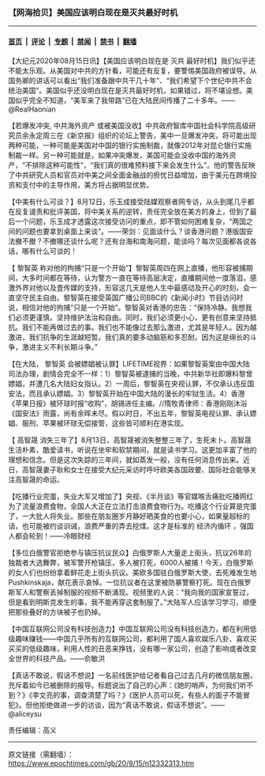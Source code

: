 ### 【网海拾贝】美国应该明白现在是灭共最好时机

---

#### [首页](../../../..?n12332313) &nbsp;|&nbsp; [评论](../../../../../epoch-comment?n12332313) &nbsp;|&nbsp; [专题](../../../../../epoch-special?n12332313) &nbsp;|&nbsp; [禁闻](../../../../../epoch-news?n12332313) &nbsp;|&nbsp; [禁书](../../../../../books?n12332313) &nbsp;|&nbsp; [翻墙](https://github.com/gfw-breaker/nogfw/blob/master/README.md?n12332313)


<div class="post_content" id="artbody" itemprop="articleBody">
 <!-- article content begin -->
 <p>
  【大纪元2020年08月15日讯】【美国应该明白现在是
  <ok href="https://www.epochtimes.com/gb/tag/%E7%81%AD%E5%85%B1.html">
   灭共
  </ok>
  最好时机】我们似乎还不能太乐观。从美国对中共的方针看，可能还有反复，要警惕美国政府被误导。从国务卿的讲话可以看出“我们准备跟中共干几十年”、“我们希望下个世纪中共不会统治美国”。美国似乎还没明白现在是灭共最好时机，如果错过，将不堪设想。美国似乎完全不知道，“美军来了我带路”已在大陆民间传播了二十多年。——@RealHaonian
 </p>
 <p>
  【若爆发冲突,
  <ok href="https://www.epochtimes.com/gb/tag/%E4%B8%AD%E5%85%B1%E6%B5%B7%E5%A4%96%E8%B5%84%E4%BA%A7.html">
   中共海外资产
  </ok>
  或被美国没收】中共政府智库中国社会科学院高级研究员余永定周三在《新京报》组织的论坛上警告，美中一旦爆发冲突，将可能出现两种可能，一种可能是美国对中国的银行实施制裁，就像2012年对昆仑银行实施制裁一样。另一种可能就是，如果冲突爆发，美国可能会没收中国的海外资产，“不排除这种可能性”，“我们真的很难预料接下来会发生什么”。他的警告反映了中共研究人员和官员对中美之间全面金融战的担忧日益增加，由于美元在跨境投资和支付中的主导作用，美方将占据明显优势。
 </p>
 <p>
  【中美有什么可谈？】8月12日，乐玉成接受陆媒观察者网专访，从头到尾几乎都在反复谴责和批评美国，将中美关系的逆转，责任完全放在美方的身上，但到了最后一个问题，乐玉成才透露这次接受访问的重点，即不管如何困难复杂，“两国之间的问题也要拿到桌面上来谈”。——荣剑：见面谈什么？谈香港问题？港版国安法撤不撤？不撤哪还谈什么呢？还有台海和南海问题，能谈吗？每次见面都各说各话，哪有什么可谈的！
 </p>
 <p>
  【
  <ok href="https://www.epochtimes.com/gb/tag/%E9%BB%8E%E6%99%BA%E8%8B%B1.html">
   黎智英
  </ok>
  称对他的拘捕“只是一个开始”】黎智英周四在网上直播，他形容被捕期间，大多时间都在等待，认为警方一直在等待高层决定，直播期间他一度落泪，感激外界对他以及壹传媒的支持，形容这几天是他人生中最感动及开心的时刻，会一直坚守民主自由。黎智英在接受英国广播公司BBC的《新闻小时》节目访问时说，相信对他的拘捕“只是一个开始”。黎智英对香港的忠告：“保持冷静。我想我们必须更谨慎。坚持维护法治和自由。同时，我们必须更小心，更有创意来坚持抵抗。我们不能再做过去的事。我们也不能像过去那么激进，尤其是年轻人。因为越激进，我们抗争的生涯越短暂。我们真的要多动脑筋和多忍耐。因为这是绵长的斗争，激进主义不利长期斗争。”
 </p>
 <p>
  【在大陆，
  <ok href="https://www.epochtimes.com/gb/tag/%E9%BB%8E%E6%99%BA%E8%8B%B1.html">
   黎智英
  </ok>
  会被嫖娼被认罪】LIFETIME视界：如果黎智英案由中国大陆司法办理，剧情会完全不一样：1）黎智英被逮捕的当晚，中共新华社即爆料黎曾嫖娼，并遭几名大陆妇女指认。2）一周后，黎智英在央视认罪，不仅承认违反国安法，而且承认嫖娼。3）黎智英开始在中国大陆的漫长的牢狱生活。4）香港《苹果日报》被环球时报“收购”，胡锡进任主编。//隋牧青律师：香港刚刚沐浴《国安法》雨露，尚有余晖未尽。假以时日，不出五年，黎智英电视认罪、承认嫖娼、服刑、苹果被环球无偿接管，这些皆可顺利在港实现。
 </p>
 <p>
  【
  <ok href="https://www.epochtimes.com/gb/tag/%E9%AB%98%E6%99%BA%E6%99%9F.html">
   高智晟
  </ok>
  消失三年了】8月13日，高智晟被消失整整三年了，生死未卜。高智晟生活朴素，酷爱读书，听说在坐牢和软禁期间，就是读书学习。这更加丰富了他的理想和信念。但是这次失踪的三年间，就如蒸发一般，没有任何消息传出来。近日，高智晟妻子耿和女士在接受大纪元采访时呼吁欧美各国政要、国际社会能够关注高智晟的命运。
 </p>
 <p>
  【吃播行业完蛋，失业大军又增加了】央视、《半月谈》等官媒喉舌痛批吃播网红为了流量浪费食物，全国人大正在立法打击浪费食物行为。吃播这个行业算是完蛋了，一大批人将失业。那些在朋友圈岁月静好晒美食的也要小心，如果量超标的话，也可能被约谈训诫，浪费严重的弄去挖煤。这才是标准的
  <ok href="https://www.epochtimes.com/gb/tag/%E7%BB%8F%E6%B5%8E%E5%86%85%E5%BE%AA%E7%8E%AF.html">
   经济内循环
  </ok>
  ，强国人都会轮到！——冷眼财经
 </p>
 <p>
  【多位白俄警官拒绝参与镇压抗议民众】白俄罗斯人大量走上街头，抗议26年的独裁者大选舞弊，被军警开枪镇压，多人被打死，6000人被捕！今天，白俄罗斯的女人们也纷纷拿着鲜花走上街头抗议。美欧多国驻白俄罗斯大使，去死难发生地Pushkinskaja，献花表示哀悼。一位抗议者在这里被防暴警察打死。现在白俄罗斯军人和警察丢掉制服的视频不断涌现。视频里的人说：“我向我的国家宣誓过，但是看到明斯克发生的事，我不能再穿这套制服了。”大陆军人应该学习学习，顺便把那些叠好的方块被子也扔掉。
 </p>
 <p>
  【中国互联网公司没有科技创造力】中国互联网公司没有科技创造力，都在利用低级趣味赚钱——中国几乎所有的互联网公司，都利用了国人喜欢娱乐八卦、喜欢买买买的低级趣味，利用人性的丑恶来挣钱，没有哪一家公司，创造了影响或者改变全世界的科技产品。——俞敏洪
 </p>
 <p>
  【真话不敢说，假话不想说】一名前线医护给记者看自己过去几月的微信朋友圈，充斥着如今已被删除的报导。标题说出了自己的心声：《她的哨声，为何我们听不到？》《李文亮的事，调查清楚了吗？》《医护人员可以死，有些人的面子不能冒犯》。但他拒绝做进一步的访谈，因为“真话不敢说，假话不想说”。——@aliceysu
 </p>
 <p>
  责任编辑：高义
 </p>
 <!-- article content end -->
 <div id="below_article_ad">
 </div>
</div>


---

原文链接（需翻墙）：https://www.epochtimes.com/gb/20/8/15/n12332313.htm